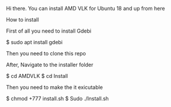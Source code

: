 Hi there. You can install AMD VLK for Ubuntu 18 and up from here

How to install



First of all you need to install Gdebi

  $ sudo apt install gdebi

Then you need to clone this repo


After, Navigate to the installer folder 

  $ cd AMDVLK
  $ cd Install

Then you need to make the it exicutable 

   $ chmod +777 install.sh
   $ Sudo ./Install.sh




